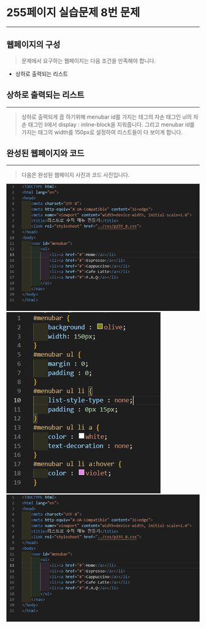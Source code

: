 # 255페이지 실습문제 8번 문제

-----------------------------

## 웹페이지의 구성

> 문제에서 요구하는 웹페이지는 다음 조건을 만족해야 합니다.

+ 상하로 출력되는 리스트

## 상하로 출력되는 리스트

-----------------------------

> 상하로 출력되게 끔 하기위해 menubar id를 가지는 태그의 자손 태그인 ul의 자손 태그인 li에서 display : inline-block을 지워줍니다. 그리고 menubar id를 가지는 태그의 width를 150px로 설정하여 리스트들이 다 보이게 합니다.

## 완성된 웹페이지와 코드

-----------------------------

> 다음은 완성된 웹페이지 사진과 코드 사진입니다.

<img src="./image/p255_8코드.png">
<img src="./image/p255_8스타일.png">
<img src="./image/p255_8코드.png">